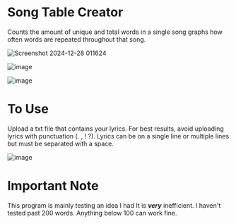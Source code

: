 # Song Table Creator
Counts the amount of unique and total words in a single song
graphs how often words are repeated throughout that song.

![Screenshot 2024-12-28 011624](https://github.com/user-attachments/assets/22fc9034-8929-4c63-9920-0cd1b3d01de6)

![image](https://github.com/user-attachments/assets/fef67b74-2464-4c02-bd72-ff8210e85661)

![image](https://github.com/user-attachments/assets/2db1f352-845f-47cc-b04b-120e85c25ba1)

# To Use
Upload a txt file that contains your lyrics. For best results,
avoid uploading lyrics with punctuation (. , ! ?). Lyrics can
be on a single line or multiple lines but must be separated
with a space. 

![image](https://github.com/user-attachments/assets/1f76c874-e54b-449f-bab2-a8955e661b14)

# Important Note
This program is mainly testing an idea I had It is 
***very*** inefficient. I haven't tested past 200 words.
Anything below 100 can work fine.
